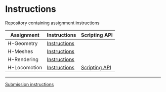 # Instructions

Repository containing assignment instructions

| Assignment | Instructions | Scripting API |
| --- | --- | --- |
| H-Geometry  | [Instructions](xrc-assignments-geometry/xrc-assignments-geometry.md) | |
| H-Meshes  | [Instructions](xrc-assignments-meshes/xrc-assignments-meshes.md) | |
| H-Rendering  | [Instructions](xrc-assignments-rendering/xrc-assignments-rendering.md) | |
| H-Locomotion  | [Instructions](xrc-assignments-locomotion/xrc-assignments-locomotion.md) | [Scripting API](https://xrc-internal.github.io/xrc-assignments-locomotion-project/api/XRC.Assignments.Locomotion.html ) |

---
[Submission instructions](submission-instructions/submission-instructions.md)
